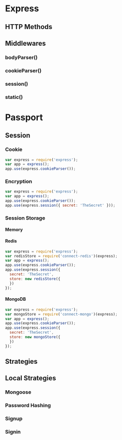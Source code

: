 # Express

## HTTP Methods

## Middlewares

### bodyParser()

### cookieParser()

### session()

### static()

# Passport

## Session

### Cookie

``` javascript
var express = require('express');
var app = express();
app.use(express.cookieParser());
```

### Encryption

``` javascript
var express = require('express');
var app = express();
app.use(express.cookieParser());
app.use(express.session({ secret: 'TheSecret' }));
```

### Session Storage

#### Memory

#### Redis

``` javascript
var express = require('express');
var redisStore = require('connect-redis')(express);
var app = express();
app.use(express.cookieParser());
app.use(express.session({
  secret: 'TheSecret',
  store: new redisStore({
  })
});
```

#### MongoDB

``` javascript
var express = require('express');
var mongoStore = require('connect-mongo')(express);
var app = express();
app.use(express.cookieParser());
app.use(express.session({
  secret: 'TheSecret',
  store: new mongoStore({
  })
});
```

## Strategies

## Local Strategies

### Mongoose

### Password Hashing

### Signup

### Signin
